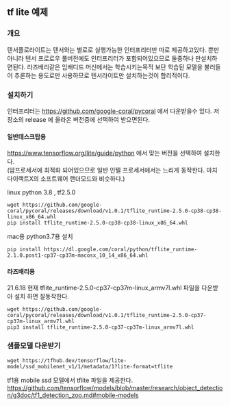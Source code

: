 ## tf lite  예제

### 개요
텐서플로라이트는 텐서와는 별로로 실행가능한 인터프리터만 따로 제공하고있다. 뿐만아니라 텐서 프로로우 풀버전에도 인터프리터가 포함되어있으므로 둘중하나 만설치하면된다.
라즈베리같은 임배디드 머신에서는 학습시키는목적 보단 학습된 모델을 불러들어 추론하는 용도로만 사용하므로 텐서라이트만 설치하는것이 합리적이다. 

### 설치하기
인터프리터는 https://github.com/google-coral/pycoral 에서 다운받을수 있다. 
저장소의 release 에 올라온 버전중에 선택하여 받으면된다.  
#### 일반데스크탑용 
https://www.tensorflow.org/lite/guide/python 에서 맞는 버전을 선택하여 설치한다.  
(암프로세서에 최적화 되어있으므로 일반 인텔 프로세서에서는 느리게 동작한다. 마치 다이랙트X의 소프트웨어 랜더모드와 비슷하다.)

linux python 3.8 , tf2.5.0
```
wget https://github.com/google-coral/pycoral/releases/download/v1.0.1/tflite_runtime-2.5.0-cp38-cp38-linux_x86_64.whl
pip install tflite_runtime-2.5.0-cp38-cp38-linux_x86_64.whl

```
mac용 python3.7용 설치 
```
pip install https://dl.google.com/coral/python/tflite_runtime-2.1.0.post1-cp37-cp37m-macosx_10_14_x86_64.whl

```


#### 라즈배리용 

21.6.18 현재 tflite_runtime-2.5.0-cp37-cp37m-linux_armv7l.whl 파일을 다운받아 설치 하면 잘동작한다.

```
wget https://github.com/google-coral/pycoral/releases/download/v1.0.1/tflite_runtime-2.5.0-cp37-cp37m-linux_armv7l.whl
pip3 install tflite_runtime-2.5.0-cp37-cp37m-linux_armv7l.whl
```


### 샘플모델 다운받기
```
wget https://tfhub.dev/tensorflow/lite-model/ssd_mobilenet_v1/1/metadata/1?lite-format=tflite
```

tf1용 mobile ssd 모델에서 tflite 파일을 제공한다.  
https://github.com/tensorflow/models/blob/master/research/object_detection/g3doc/tf1_detection_zoo.md#mobile-models   


